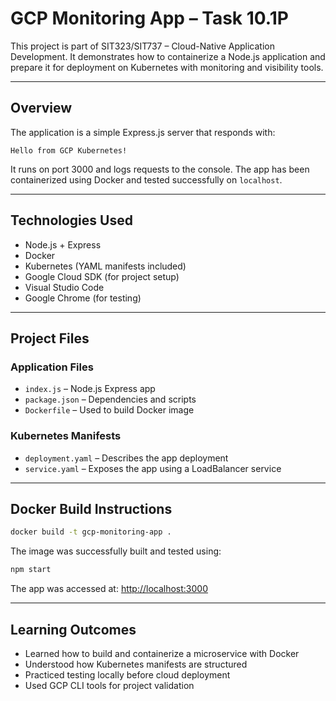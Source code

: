 # GCP Monitoring App – Task 10.1P

This project is part of SIT323/SIT737 – Cloud-Native Application Development. It demonstrates how to containerize a Node.js application and prepare it for deployment on Kubernetes with monitoring and visibility tools.

---

## Overview

The application is a simple Express.js server that responds with:

```
Hello from GCP Kubernetes!
```

It runs on port 3000 and logs requests to the console. The app has been containerized using Docker and tested successfully on `localhost`.

---

## Technologies Used

- Node.js + Express  
- Docker  
- Kubernetes (YAML manifests included)  
- Google Cloud SDK (for project setup)  
- Visual Studio Code  
- Google Chrome (for testing)

---

## Project Files

### Application Files
- `index.js` – Node.js Express app  
- `package.json` – Dependencies and scripts  
- `Dockerfile` – Used to build Docker image

### Kubernetes Manifests
- `deployment.yaml` – Describes the app deployment  
- `service.yaml` – Exposes the app using a LoadBalancer service

---

## Docker Build Instructions

```bash
docker build -t gcp-monitoring-app .
```

The image was successfully built and tested using:

```bash
npm start
```

The app was accessed at: [http://localhost:3000](http://localhost:3000)

---

## Learning Outcomes

- Learned how to build and containerize a microservice with Docker  
- Understood how Kubernetes manifests are structured  
- Practiced testing locally before cloud deployment  
- Used GCP CLI tools for project validation

